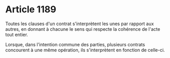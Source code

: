 # Article 1189

Toutes les clauses d'un contrat s'interprètent les unes par rapport aux autres, en donnant à chacune le sens qui respecte la cohérence de l'acte tout entier.

Lorsque, dans l'intention commune des parties, plusieurs contrats concourent à une même opération, ils s'interprètent en fonction de celle-ci.
